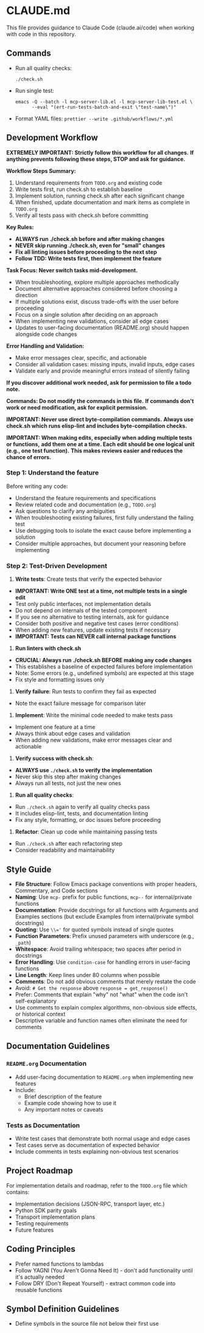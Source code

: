 # CLAUDE.md

This file provides guidance to Claude Code (claude.ai/code) when working
with code in this repository.

## Commands

- Run all quality checks:

  ```shell
  ./check.sh
  ```

- Run single test:

  ```shell
  emacs -Q --batch -l mcp-server-lib.el -l mcp-server-lib-test.el \
        --eval "(ert-run-tests-batch-and-exit \"test-name\")"
  ```

- Format YAML files: `prettier --write .github/workflows/*.yml`

## Development Workflow

**EXTREMELY IMPORTANT: Strictly follow this workflow for all changes.**
**If anything prevents following these steps, STOP and ask for guidance.**

**Workflow Steps Summary:**

1. Understand requirements from `TODO.org` and existing code
1. Write tests first, run check.sh to establish baseline
1. Implement solution, running check.sh after each significant change
1. When finished, update documentation and mark items as complete in `TODO.org`
1. Verify all tests pass with check.sh before committing

**Key Rules:**

- **ALWAYS run ./check.sh before and after making changes**
- **NEVER skip running ./check.sh, even for "small" changes**
- **Fix all linting issues before proceeding to the next step**
- **Follow TDD: Write tests first, then implement the feature**

**Task Focus: Never switch tasks mid-development.**

- When troubleshooting, explore multiple approaches methodically
- Document alternative approaches considered before choosing a direction
- If multiple solutions exist, discuss trade-offs with the user before proceeding
- Focus on a single solution after deciding on an approach
- When implementing new validations, consider all edge cases
- Updates to user-facing documentation (README.org) should happen alongside
  code changes

**Error Handling and Validation:**

- Make error messages clear, specific, and actionable
- Consider all validation cases: missing inputs, invalid inputs, edge cases
- Validate early and provide meaningful errors instead of silently failing

**If you discover additional work needed, ask for permission to file a todo note.**

**Commands: Do not modify the commands in this file.**
**If commands don't work or need modification, ask for explicit permission.**

**IMPORTANT: Never use direct byte-compilation commands.**
**Always use check.sh which runs elisp-lint and includes byte-compilation checks.**

**IMPORTANT: When making edits, especially when adding multiple tests or functions,**
**add them one at a time. Each edit should be one logical unit (e.g., one test function).**
**This makes reviews easier and reduces the chance of errors.**

### Step 1: Understand the feature

Before writing any code:

- Understand the feature requirements and specifications
- Review related code and documentation (e.g., `TODO.org`)
- Ask questions to clarify any ambiguities
- When troubleshooting existing failures, first fully understand the failing test
- Use debugging tools to isolate the exact cause before implementing a solution
- Consider multiple approaches, but document your reasoning before implementing

### Step 2: Test-Driven Development

1. **Write tests**: Create tests that verify the expected behavior

- **IMPORTANT: Write ONE test at a time, not multiple tests in a single edit**
- Test only public interfaces, not implementation details
- Do not depend on internals of the tested component
- If you see no alternative to testing internals, ask for guidance
- Consider both positive and negative test cases (error conditions)
- When adding new features, update existing tests if necessary
- **IMPORTANT: Tests can NEVER call internal package functions**

1. **Run linters with check.sh**

- **CRUCIAL: Always run ./check.sh BEFORE making any code changes**
- This establishes a baseline of expected failures before implementation
- Note: Some errors (e.g., undefined symbols) are expected at this stage
- Fix style and formatting issues only

1. **Verify failure**: Run tests to confirm they fail as expected

- Note the exact failure message for comparison later

1. **Implement**: Write the minimal code needed to make tests pass

- Implement one feature at a time
- Always think about edge cases and validation
- When adding new validations, make error messages clear and actionable

1. **Verify success with check.sh**:

- **ALWAYS use `./check.sh` to verify the implementation**
- Never skip this step after making changes
- Always run all tests, not just the new ones

1. **Run all quality checks**:

- Run `./check.sh` again to verify all quality checks pass
- It includes elisp-lint, tests, and documentation linting
- Fix any style, formatting, or doc issues before proceeding

1. **Refactor**: Clean up code while maintaining passing tests

- Run `./check.sh` after each refactoring step
- Consider readability and maintainability

## Style Guide

- **File Structure**: Follow Emacs package conventions with proper headers,
  Commentary, and Code sections
- **Naming**: Use `mcp-` prefix for public functions, `mcp--` for internal/private
  functions
- **Documentation**: Provide docstrings for all functions with Arguments and Examples
  sections (but exclude Examples from internal/private symbol docstrings)
- **Quoting**: Use `\\='` for quoted symbols instead of single quotes
- **Function Parameters**: Prefix unused parameters with underscore (e.g., `_path`)
- **Whitespace**: Avoid trailing whitespace; two spaces after period in docstrings
- **Error Handling**: Use `condition-case` for handling errors in user-facing functions
- **Line Length**: Keep lines under 80 columns when possible
- **Comments**: Do not add obvious comments that merely restate the code
- Avoid: `# Get the response` above `response = get_response()`
- Prefer: Comments that explain "why" not "what" when the code isn't self-explanatory
- Use comments to explain complex algorithms, non-obvious side effects,
  or historical context
- Descriptive variable and function names often eliminate the need for comments

## Documentation Guidelines

### `README.org` Documentation

- Add user-facing documentation to `README.org` when implementing new features
- Include:
  - Brief description of the feature
  - Example code showing how to use it
  - Any important notes or caveats

### Tests as Documentation

- Write test cases that demonstrate both normal usage and edge cases
- Test cases serve as documentation of expected behavior
- Include comments in tests explaining non-obvious test scenarios

## Project Roadmap

For implementation details and roadmap, refer to the `TODO.org` file which contains:

- Implementation decisions (JSON-RPC, transport layer, etc.)
- Python SDK parity goals
- Transport implementation plans
- Testing requirements
- Future features

## Coding Principles

- Prefer named functions to lambdas
- Follow YAGNI (You Aren't Gonna Need It) - don't add functionality until it's actually needed
- Follow DRY (Don't Repeat Yourself) - extract common code into reusable functions

## Symbol Definition Guidelines

- Define symbols in the source file not below their first use
